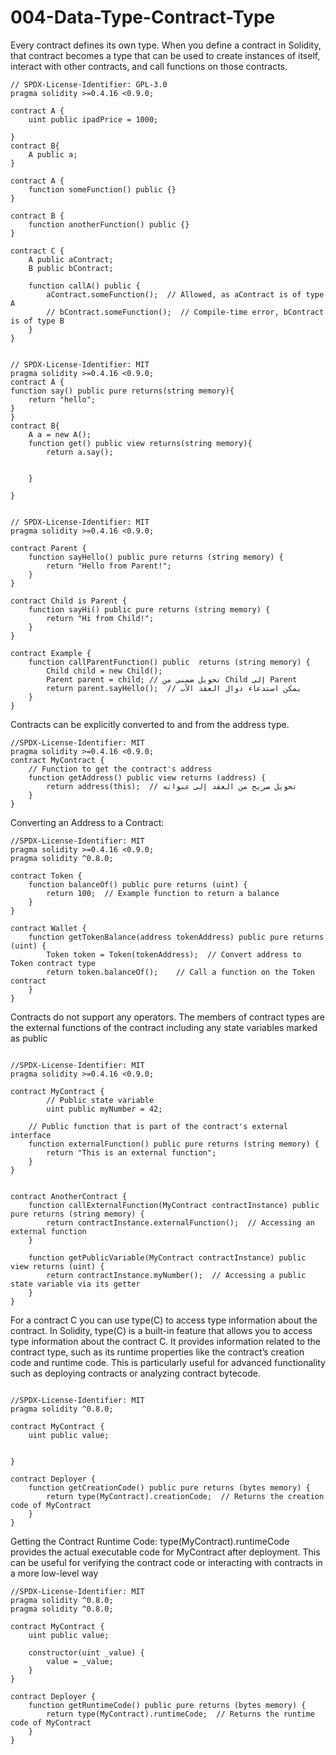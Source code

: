 # 004-Data-Type-Contract-Type
Every contract defines its own type.
When you define a contract in Solidity, that contract becomes a type that can be used to create instances of itself, interact with other contracts, and call functions on those contracts.
```solidity
// SPDX-License-Identifier: GPL-3.0
pragma solidity >=0.4.16 <0.9.0;

contract A {
    uint public ipadPrice = 1000;

}
contract B{
    A public a;
}
```
```solidity
contract A {
    function someFunction() public {}
}

contract B {
    function anotherFunction() public {}
}

contract C {
    A public aContract;
    B public bContract;

    function callA() public {
        aContract.someFunction();  // Allowed, as aContract is of type A
        // bContract.someFunction();  // Compile-time error, bContract is of type B
    }
}
```
```solidity

// SPDX-License-Identifier: MIT
pragma solidity >=0.4.16 <0.9.0;
contract A {
function say() public pure returns(string memory){
    return "hello";
}
}
contract B{
    A a = new A();
    function get() public view returns(string memory){
        return a.say();

        
    }

}
```

```solidity

// SPDX-License-Identifier: MIT
pragma solidity >=0.4.16 <0.9.0;

contract Parent {
    function sayHello() public pure returns (string memory) {
        return "Hello from Parent!";
    }
}

contract Child is Parent {
    function sayHi() public pure returns (string memory) {
        return "Hi from Child!";
    }
}

contract Example {
    function callParentFunction() public  returns (string memory) {
        Child child = new Child();
        Parent parent = child; // تحويل ضمني من Child إلى Parent
        return parent.sayHello();  // يمكن استدعاء دوال العقد الأب
    }
}
```
Contracts can be explicitly converted to and from the address type.

```solidity
//SPDX-License-Identifier: MIT
pragma solidity >=0.4.16 <0.9.0;
contract MyContract {
    // Function to get the contract's address
    function getAddress() public view returns (address) {
        return address(this);  // تحويل صريح من العقد إلى عنوانه
    }
}
```
Converting an Address to a Contract:
```solidity
//SPDX-License-Identifier: MIT
pragma solidity >=0.4.16 <0.9.0;
pragma solidity ^0.8.0;

contract Token {
    function balanceOf() public pure returns (uint) {
        return 100;  // Example function to return a balance
    }
}

contract Wallet {
    function getTokenBalance(address tokenAddress) public pure returns (uint) {
        Token token = Token(tokenAddress);  // Convert address to Token contract type
        return token.balanceOf();    // Call a function on the Token contract
    }
}
```
Contracts do not support any operators.
The members of contract types are the external functions of the contract including any state variables marked as public
```solidity

//SPDX-License-Identifier: MIT
pragma solidity >=0.4.16 <0.9.0;

contract MyContract {
        // Public state variable
        uint public myNumber = 42;

    // Public function that is part of the contract's external interface
    function externalFunction() public pure returns (string memory) {
        return "This is an external function";
    }
}


contract AnotherContract {
    function callExternalFunction(MyContract contractInstance) public pure returns (string memory) {
        return contractInstance.externalFunction();  // Accessing an external function
    }

    function getPublicVariable(MyContract contractInstance) public view returns (uint) {
        return contractInstance.myNumber();  // Accessing a public state variable via its getter
    }
}
```
For a contract C you can use type(C) to access type information about the contract.
In Solidity, type(C) is a built-in feature that allows you to access type information about the contract C. It provides information related to the contract type, such as its runtime properties like the contract’s creation code and runtime code. This is particularly useful for advanced functionality such as deploying contracts or analyzing contract bytecode.
```solidity

//SPDX-License-Identifier: MIT
pragma solidity ^0.8.0;

contract MyContract {
    uint public value;

    
}

contract Deployer {
    function getCreationCode() public pure returns (bytes memory) {
        return type(MyContract).creationCode;  // Returns the creation code of MyContract
    }
}
```
Getting the Contract Runtime Code:
type(MyContract).runtimeCode provides the actual executable code for MyContract after deployment.
This can be useful for verifying the contract code or interacting with contracts in a more low-level way
```solidity
//SPDX-License-Identifier: MIT
pragma solidity ^0.8.0;
pragma solidity ^0.8.0;

contract MyContract {
    uint public value;

    constructor(uint _value) {
        value = _value;
    }
}

contract Deployer {
    function getRuntimeCode() public pure returns (bytes memory) {
        return type(MyContract).runtimeCode;  // Returns the runtime code of MyContract
    }
}
```







